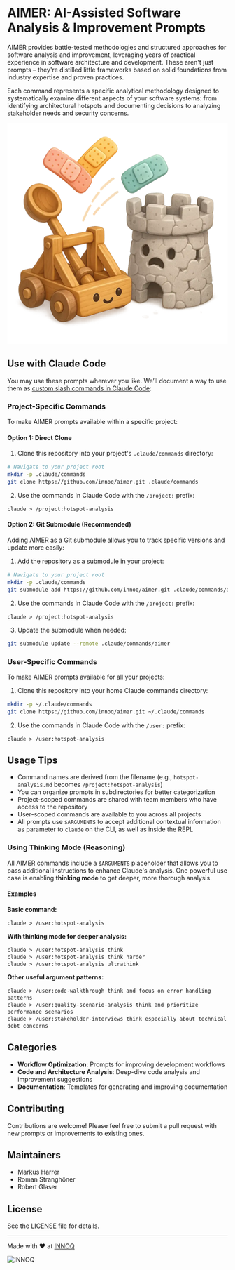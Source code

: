 # AIMER: AI-Assisted Software Analysis & Improvement Prompts

AIMER provides battle-tested methodologies and structured approaches for software analysis and improvement, leveraging years of practical experience in software architecture and development. These aren't just prompts – they're distilled little frameworks based on solid foundations from industry expertise and proven practices.

Each command represents a specific analytical methodology designed to systematically examine different aspects of your software systems: from identifying architectural hotspots and documenting decisions to analyzing stakeholder needs and security concerns.

![](aimer.webp)

## Use with Claude Code

You may use these prompts wherever you like. 
We’ll document a way to use them as [custom slash commands in Claude Code](https://docs.anthropic.com/en/docs/claude-code/tutorials#create-custom-slash-commands):

### Project-Specific Commands

To make AIMER prompts available within a specific project:

#### Option 1: Direct Clone

1. Clone this repository into your project's `.claude/commands` directory:

```bash
# Navigate to your project root
mkdir -p .claude/commands
git clone https://github.com/innoq/aimer.git .claude/commands
```

2. Use the commands in Claude Code with the `/project:` prefix:

```
claude > /project:hotspot-analysis
```

#### Option 2: Git Submodule (Recommended)
Adding AIMER as a Git submodule allows you to track specific versions and update more easily:

1. Add the repository as a submodule in your project:

```bash
# Navigate to your project root
mkdir -p .claude/commands
git submodule add https://github.com/innoq/aimer.git .claude/commands/aimer
```

2. Use the commands in Claude Code with the `/project:` prefix:

```
claude > /project:hotspot-analysis
```

3. Update the submodule when needed:

```bash
git submodule update --remote .claude/commands/aimer
```

### User-Specific Commands
To make AIMER prompts available for all your projects:

1. Clone this repository into your home Claude commands directory:

```bash
mkdir -p ~/.claude/commands
git clone https://github.com/innoq/aimer.git ~/.claude/commands
```

2. Use the commands in Claude Code with the `/user:` prefix:

```
claude > /user:hotspot-analysis
```

## Usage Tips
- Command names are derived from the filename (e.g., `hotspot-analysis.md` becomes `/project:hotspot-analysis`)
- You can organize prompts in subdirectories for better categorization
- Project-scoped commands are shared with team members who have access to the repository
- User-scoped commands are available to you across all projects
- All prompts use `$ARGUMENTS` to accept additional contextual information as parameter to `claude` on the CLI, as well as inside the REPL

### Using Thinking Mode (Reasoning)

All AIMER commands include a `$ARGUMENTS` placeholder that allows you to pass additional instructions to enhance Claude's analysis. One powerful use case is enabling **thinking mode** to get deeper, more thorough analysis. 

#### Examples

**Basic command:**
```
claude > /user:hotspot-analysis
```

**With thinking mode for deeper analysis:**
```
claude > /user:hotspot-analysis think
claude > /user:hotspot-analysis think harder
claude > /user:hotspot-analysis ultrathink
```

**Other useful argument patterns:**
```
claude > /user:code-walkthrough think and focus on error handling patterns
claude > /user:quality-scenario-analysis think and prioritize performance scenarios
claude > /user:stakeholder-interviews think especially about technical debt concerns
```

## Categories
- **Workflow Optimization**: Prompts for improving development workflows
- **Code and Architecture Analysis**: Deep-dive code analysis and improvement suggestions
- **Documentation**: Templates for generating and improving documentation

## Contributing
Contributions are welcome! Please feel free to submit a pull request with new prompts or improvements to existing ones.

## Maintainers
- Markus Harrer
- Roman Stranghöner
- Robert Glaser

## License
See the [LICENSE](LICENSE) file for details.

---

Made with ❤️ at [INNOQ](https://data-ai.innoq.com)

<img src="https://innoq.style/assets/logos/edition-02/svg/innoq-logo--petrolapricot.svg" alt="INNOQ" width="150">
